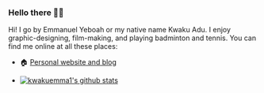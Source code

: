 ### Hello there 👋🏿

Hi! I go by Emmanuel Yeboah or my native name Kwaku Adu. I enjoy graphic-designing, film-making, and playing badminton and tennis.
You can find me online at all these places:

- 🏠 [Personal website and blog](https://kwakuemma1.github.io/KwakuAduBlog/posts/summer-experience_2023/)

- [![kwakuemma1's github stats](https://github-readme-stats.vercel.app/api?username=kwakuemma1&theme=blue-green)](https://github.com/kwakuemma1/github-readme-stats)
<!--
- 👨‍👩‍👧‍👦 [Family blog](https://www.blah_blah_blah/)
- 🐦 [Twitter](https://twitter.com/blah_blah_blah)
- 🎥 [YouTube](https://www.youtube.com/blah_blah_blah)
- 💼 [LinkedIn](https://www.linkedin.com/in/blah_blah_blah)

Here are some ideas to get you started:

- 🔭 I’m currently working on ...
- 🌱 I’m currently learning ...
- 👯 I’m looking to collaborate on ...
- 🤔 I’m looking for help with ...
- 💬 Ask me about ...
- 📫 How to reach me: ...
- 😄 Pronouns: ...
- ⚡ Fun fact: ...
-->
